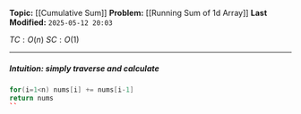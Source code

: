 **Topic:** [[Cumulative Sum]]
**Problem:**  [[Running Sum of 1d Array]]
**Last Modified:**  `2025-05-12 20:03`

 $TC: O(n)$
 $SC: O(1)$

---
##### **Intuition**: simply traverse and calculate 

 
```cpp
for(i=1<n) nums[i] += nums[i-1]
return nums
``

